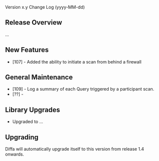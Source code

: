  Version x.y Change Log (yyyy-MM-dd)

## Release Overview

...

## New Features

* [107] - Added the ability to initiate a scan from behind a firewall

## General Maintenance

* [109] - Log a summary of each Query triggered by a participant scan.
* [??] -

## Library Upgrades

* Upgraded to ...

## Upgrading

Diffa will automatically upgrade itself to this version from release 1.4 onwards.
